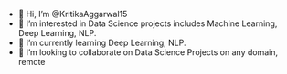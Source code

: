 - 👋 Hi, I’m @KritikaAggarwal15
- 👀 I’m interested in Data Science projects includes Machine Learning, Deep Learning, NLP.
- 🌱 I’m currently learning Deep Learning, NLP.
- 💞️ I’m looking to collaborate on Data Science Projects on any domain, remote


<!---
KritikaAggarwal15/KritikaAggarwal15 is a ✨ special ✨ repository because its `README.md` (this file) appears on your GitHub profile.
You can click the Preview link to take a look at your changes.
--->
